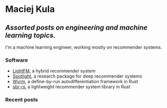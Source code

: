 # Maciej Kula

## _Assorted posts on engineering and machine learning topics._

I'm a machine learning engineer, working mostly on recommender systems.

### Software

- [LightFM](https://github.com/lyst/lightfm), a hybrid recommender system
- [Spotlight](https://github.com/maciejkula/spotlight), a research package for deep recommender systems
- [Wyrm](https://github.com/maciejkula/wyrm), a define-by-run autodifferentiation framework in Rust
- [sbr-rs](https://github.com/maciejkula/sbr-rs), a lightweight recommender system library in Rust

### Recent posts
